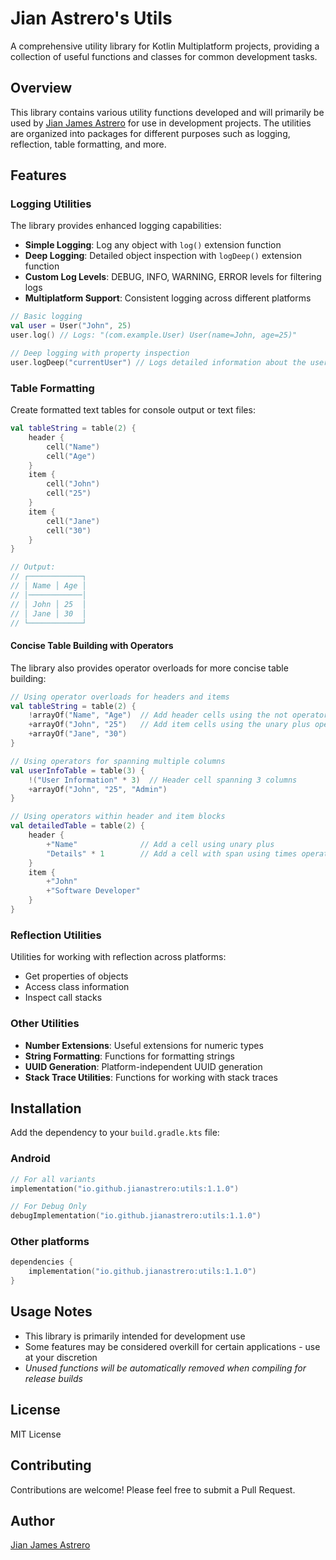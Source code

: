 # Jian Astrero's Utils

A comprehensive utility library for Kotlin Multiplatform projects, providing a collection of useful functions and
classes for common development tasks.

## Overview

This library contains various utility functions developed and will primarily be used
by [Jian James Astrero](https://github.com/jianastrero) for use in development projects. The utilities are organized
into packages for different purposes such as logging, reflection, table formatting, and more.

## Features

### Logging Utilities

The library provides enhanced logging capabilities:

- **Simple Logging**: Log any object with `log()` extension function
- **Deep Logging**: Detailed object inspection with `logDeep()` extension function
- **Custom Log Levels**: DEBUG, INFO, WARNING, ERROR levels for filtering logs
- **Multiplatform Support**: Consistent logging across different platforms

```kotlin
// Basic logging
val user = User("John", 25)
user.log() // Logs: "(com.example.User) User(name=John, age=25)"

// Deep logging with property inspection
user.logDeep("currentUser") // Logs detailed information about the user object
```

### Table Formatting

Create formatted text tables for console output or text files:

```kotlin
val tableString = table(2) {
    header {
        cell("Name")
        cell("Age")
    }
    item {
        cell("John")
        cell("25")
    }
    item {
        cell("Jane")
        cell("30")
    }
}

// Output:
// ┌────────────┐
// │ Name │ Age │
// │────────────│
// │ John │ 25  │
// │ Jane │ 30  │
// └────────────┘
```

#### Concise Table Building with Operators

The library also provides operator overloads for more concise table building:

```kotlin
// Using operator overloads for headers and items
val tableString = table(2) {
    !arrayOf("Name", "Age")  // Add header cells using the not operator
    +arrayOf("John", "25")   // Add item cells using the unary plus operator
    +arrayOf("Jane", "30")
}

// Using operators for spanning multiple columns
val userInfoTable = table(3) {
    !("User Information" * 3)  // Header cell spanning 3 columns
    +arrayOf("John", "25", "Admin")
}

// Using operators within header and item blocks
val detailedTable = table(2) {
    header {
        +"Name"              // Add a cell using unary plus
        "Details" * 1        // Add a cell with span using times operator
    }
    item {
        +"John"
        +"Software Developer"
    }
}
```

### Reflection Utilities

Utilities for working with reflection across platforms:

- Get properties of objects
- Access class information
- Inspect call stacks

### Other Utilities

- **Number Extensions**: Useful extensions for numeric types
- **String Formatting**: Functions for formatting strings
- **UUID Generation**: Platform-independent UUID generation
- **Stack Trace Utilities**: Functions for working with stack traces

## Installation

Add the dependency to your `build.gradle.kts` file:

### Android

```kotlin
// For all variants
implementation("io.github.jianastrero:utils:1.1.0")

// For Debug Only
debugImplementation("io.github.jianastrero:utils:1.1.0")
```

### Other platforms

```kotlin
dependencies {
    implementation("io.github.jianastrero:utils:1.1.0")
}
```

## Usage Notes

- This library is primarily intended for development use
- Some features may be considered overkill for certain applications - use at your discretion
- _Unused functions will be automatically removed when compiling for release builds_

## License

MIT License

## Contributing

Contributions are welcome! Please feel free to submit a Pull Request.

## Author

[Jian James Astrero](https://github.com/jianastrero)
